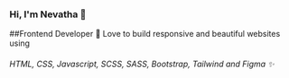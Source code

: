 ### Hi, I'm Nevatha 👋

<!--
**itsnevatha/itsnevatha** is a ✨ _special_ ✨ repository because its `README.md` (this file) appears on your GitHub profile.

Here are some ideas to get you started:

-  I’m currently working on ...
- 🌱 I’m currently learning ...
- 👯 I’m looking to collaborate on ...
- 🤔 I’m looking for help with ...
- 💬 Ask me about ...
- 📫 How to reach me: ...
- 😄 Pronouns: ...
- ⚡ Fun fact: ...
-->
##Frontend Developer 🔭
Love to build responsive and beautiful websites using
###### HTML, CSS, Javascript, SCSS, SASS, Bootstrap, Tailwind and Figma ✨ 



